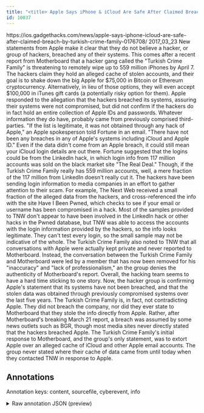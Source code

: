 ```yaml
---
title: "<title> Apple Says iPhone & iCloud Are Safe After Claimed Breach by 'Turkish Crime Family'   </title>"
id: 10037
---
```


<title> Apple Says iPhone & iCloud Are Safe After Claimed Breach by 'Turkish Crime Family'   </title>
<source> https://ios.gadgethacks.com/news/apple-says-iphone-icloud-are-safe-after-claimed-breach-by-turkish-crime-family-0176708/ </source>
<date> 2017_03_23 </date>
<text>
New statements from Apple make it clear that they do not believe a hacker, or group of hackers, breached any of their systems. This comes after a recent report from Motherboard that a hacker gang called the "Turkish Crime Family" is threatening to remotely wipe up to 559 million iPhones by April 7.
The hackers claim they hold an alleged cache of stolen accounts, and their goal is to shake down the big Apple for $75,000 in Bitcoin or Ethereum cryptocurrency. Alternatively, in lieu of those options, they will even accept $100,000 in iTunes gift cards (a potentially risky option for them).
Apple responded to the allegation that the hackers breached its systems, assuring their systems were not compromised, but did not confirm if the hackers do in fact hold an entire collection of Apple IDs and passwords. Whatever information they do have, probably came from previously comprised third-parties.
"If the list is legitimate, it was not obtained through any hack of Apple," an Apple spokesperson told Fortune in an email. "There have not been any breaches in any of Apple's systems including iCloud and Apple ID."
Even if the data didn't come from an Apple breach, it could still mean your iCloud login details are out there. Fortune suggested that the logins could be from the LinkedIn hack, in which login info from 117 million accounts was sold on the black market site "The Real Deal." Though, if the Turkish Crime Family really has 559 million accounts, well, a mere fraction of the 117 million from LinkedIn doesn't really cut it.
The hackers have been sending login information to media companies in an effort to gather attention to their scam. For example, The Next Web received a small fraction of the alleged data from the hackers, and cross-referenced the info with the site Have I Been Pwned, which checks to see if your email or username has been compromised in a hack.
Most of the samples provided to TNW don't appear to have been involved in the LinkedIn hack or other hacks in the Pwned database, but TNW was able to access the accounts with the login information provided by the hackers, so the info looks legitimate. They can't test every login, so the small sample may not be indicative of the whole.
The Turkish Crime Family also noted to TNW that all conversations with Apple were actually kept private and never reported to Motherboard. Instead, the conversation between the Turkish Crime Family and Motherboard were led by a member that has now been removed for his "inaccuracy" and "lack of professionalism," an the group denies the authenticity of Motherboard's report. Overall, the hacking team seems to have a hard time sticking to one story.
Now, the hacker group is confirming Apple's statement that its systems have not been breached, and that the stolen data was obtained through previously compromised systems over the last five years. The Turkish Crime Family is, in fact, not contradicting Apple. They did not breach the company, nor did they ever state to Motherboard that they stole the info directly from Apple.
Rather, after Motherboard's breaking March 21 report, a breach was assumed by some news outlets such as BGR, though most media sites never directly stated that the hackers breached Apple. The Turkish Crime Family's initial response to Motherboard, and the group's only statement, was to extort Apple over an alleged cache of iCloud and other Apple email accounts. The group never stated where their cache of data came from until today when they contacted TNW in response to Apple.
</text>



## Annotations

Annotation keys: content, sourcefile, cyberevent, info

<details>
<summary>Raw annotation JSON (preview)</summary>

```json
{
  "content": "New statements from Apple make it clear that they do not believe a hacker, or group of hackers, breached any of their systems. This comes after a recent report from Motherboard that a hacker gang called the \"Turkish Crime Family\" is threatening to remotely wipe up to 559 million iPhones by April 7. The hackers claim they hold an alleged cache of stolen accounts, and their goal is to shake down the big Apple for $75,000 in Bitcoin or Ethereum cryptocurrency. Alternatively, in lieu of those options, they will even accept $100,000 in iTunes gift cards (a potentially risky option for them). Apple responded to the allegation that the hackers breached its systems, assuring their systems were not compromised, but did not confirm if the hackers do in fact hold an entire collection of Apple IDs and passwords. Whatever information they do have, probably came from previously comprised third-parties. \"If the list is legitimate, it was not obtained through any hack of Apple,\" an Apple spokesperson told Fortune in an email. \"There have not been any breaches in any of Apple's systems including iCloud and Apple ID.\" Even if the data didn't come from an Apple breach, it could still mean your iCloud login details are out there. Fortune suggested that the logins could be from the LinkedIn hack, in which login info from 117 million accounts was sold on the black market site \"The Real Deal.\" Though, if the Turkish Crime Family really has 559 million accounts, well, a mere fraction of the 117 million from LinkedIn doesn't really cut it. The hackers have been sending login information to media companies in an effort to gather attention to their scam. For example, The Next Web received a small fraction of the alleged data from the hackers, and cross-referenced the info with the site Have I Been Pwned, which checks to see if your email or username has been compromised in a hack. Most of the samples provided to TNW don't appear to have been involved in the LinkedIn hack or other hacks in the Pwned database, but TNW was able to access the accounts with the login information provided by the hackers, so the info looks legitimate. They can't test every login, so the small sample may not be indicative of the whole. The Turkish Crime Family also noted to TNW that all conversations with Apple were actually kept private and never reported to Motherboard. Instead, the conversation between the Turkish Crime Family and Motherboard were led by a member that has now been removed for his \"inaccuracy\" and \"lack of professionalism,\" an the group denies the authenticity of Motherboard's report. Overall, the hacking team seems to have a hard time sticking to one story. Now, the hacker group is confirming Apple's statement that its systems have not been breached, and that the stolen data was obtained through previously compromised systems over the last five years. The Turkish Crime Family is, in fact, not contradicting Apple. They did not breach the company, nor did they ever state to Motherboard that they stole the info directly from Apple. Rather, after Motherboard's breaking March 21 report, a breach was assumed by some news outlets such as BGR, though most media sites never directly stated that the hackers breached Apple. The Turkish Crime Family's initial response to Motherboard, and the group's only statement, was to extort Apple over an alleged cache of iCloud and other Apple email accounts. The group never stated where their cache of data came from until today when they contacted TNW in response to Apple.",
  "sourcefile": "10037.txt",
  "cyberevent": {
    "hopper": [
      {
        "index": 0,
        "relation": "Same",
        "events": [
          {
            "index": "E1",
            "type": "Attack",
            "realis": "Actual",
            "nugget": {
              "startOffset": 386,
              "index": "T1",
              "endOffset": 396,
              "text": "shake down"
            },
            "argument": [
 
```
</details>
